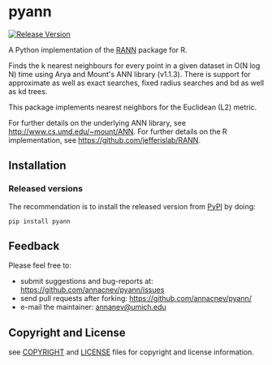 # pyann 
[![Release Version](https://img.shields.io/github/release/annacnev/pyann.svg)](https://github.com/annacnev/pyann/releases/latest) 

A Python implementation of the [RANN](https://github.com/jefferislab/RANN) package for R.

Finds the k nearest neighbours for every point in a given dataset
in O(N log N) time using Arya and Mount's ANN library (v1.1.3). There is
support for approximate as well as exact searches, fixed radius searches
and bd as well as kd trees.

This package implements nearest neighbors for the Euclidean (L2) metric.

For further details on the underlying ANN library, see http://www.cs.umd.edu/~mount/ANN.
For further details on the R implementation, see https://github.com/jefferislab/RANN.

## Installation
### Released versions
The recommendation is to install the released version from [PyPI](https://pypi.org) by doing:

```
pip install pyann
```

## Feedback
Please feel free to:

* submit suggestions and bug-reports at: <https://github.com/annacnev/pyann/issues>
* send pull requests after forking: <https://github.com/annacnev/pyann/>
* e-mail the maintainer: <annanev@umich.edu>

## Copyright and License
see [COPYRIGHT](COPYRIGHT) and [LICENSE](LICENSE) files for copyright and license information.